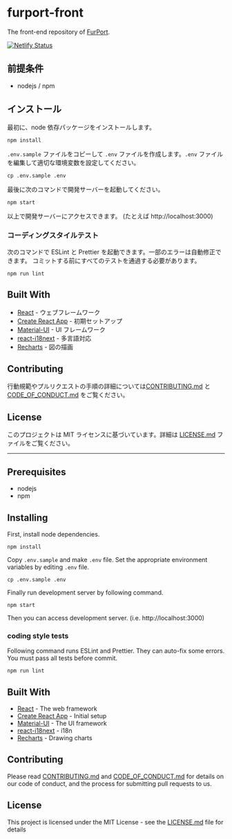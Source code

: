 # furport-front

The front-end repository of [FurPort](https://www.furport.tk/).

[![Netlify Status](https://api.netlify.com/api/v1/badges/97862c77-b201-4722-abff-6b33b53dfc36/deploy-status)](https://app.netlify.com/sites/furport/deploys)

## 前提条件

- nodejs / npm

## インストール

最初に、node 依存パッケージをインストールします。

```
npm install
```

`.env.sample` ファイルをコピーして `.env` ファイルを作成します。`.env` ファイルを編集して適切な環境変数を設定してください。

```
cp .env.sample .env
```

最後に次のコマンドで開発サーバーを起動してください。

```
npm start
```

以上で開発サーバーにアクセスできます。 (たとえば http://localhost:3000)

### コーディングスタイルテスト

次のコマンドで ESLint と Prettier を起動できます。一部のエラーは自動修正できます。
コミットする前にすべてのテストを通過する必要があります。

```
npm run lint
```

## Built With

- [React](https://reactjs.org/) - ウェブフレームワーク
- [Create React App](https://create-react-app.dev/) - 初期セットアップ
- [Material-UI](https://material-ui.com/) - UI フレームワーク
- [react-i18next](https://react.i18next.com/) - 多言語対応
- [Recharts](https://recharts.org/) - 図の描画

## Contributing

行動規範やプルリクエストの手順の詳細については[CONTRIBUTING.md](CONTRIBUTING.md) と [CODE_OF_CONDUCT.md](CODE_OF_CONDUCT.md) をご覧ください。

## License

このプロジェクトは MIT ライセンスに基づいています。詳細は [LICENSE.md](LICENSE.md) ファイルをご覧ください。

---

## Prerequisites

- nodejs
- npm

## Installing

First, install node dependencies.

```
npm install
```

Copy `.env.sample` and make `.env` file. Set the appropriate environment variables by editing `.env` file.

```
cp .env.sample .env
```

Finally run development server by following command.

```
npm start
```

Then you can access development server. (i.e. http://localhost:3000)

### coding style tests

Following command runs ESLint and Prettier. They can auto-fix some errors.
You must pass all tests before commit.

```
npm run lint
```

## Built With

- [React](https://reactjs.org/) - The web framework
- [Create React App](https://create-react-app.dev/) - Initial setup
- [Material-UI](https://material-ui.com/) - The UI framework
- [react-i18next](https://react.i18next.com/) - i18n
- [Recharts](https://recharts.org/) - Drawing charts

## Contributing

Please read [CONTRIBUTING.md](CONTRIBUTING.md) and [CODE_OF_CONDUCT.md](CODE_OF_CONDUCT.md) for details on our code of conduct, and the process for submitting pull requests to us.

## License

This project is licensed under the MIT License - see the [LICENSE.md](LICENSE.md) file for details
